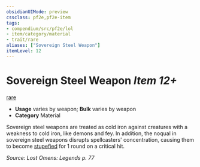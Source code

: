 ```yaml
---
obsidianUIMode: preview
cssclass: pf2e,pf2e-item
tags:
- compendium/src/pf2e/lol
- item/category/material
- trait/rare
aliases: ["Sovereign Steel Weapon"]
itemLevel: 12
---
```

# Sovereign Steel Weapon *Item 12+*  
[rare](../../../rules/traits/rare.md)  

- **Usage** varies by weapon; **Bulk** varies by weapon
- **Category** Material

Sovereign steel weapons are treated as cold iron against creatures with a weakness to cold iron, like demons and fey. In addition, the noqual in sovereign steel weapons disrupts spellcasters' concentration, causing them to become [stupefied](../../../rules/conditions.md#Stupefied) for 1 round on a critical hit.

*Source: Lost Omens: Legends p. 77*